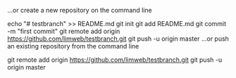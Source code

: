 …or create a new repository on the command line

echo "# testbranch" >> README.md
git init
git add README.md
git commit -m "first commit"
git remote add origin https://github.com/limweb/testbranch.git
git push -u origin master
…or push an existing repository from the command line

git remote add origin https://github.com/limweb/testbranch.git
git push -u origin master
